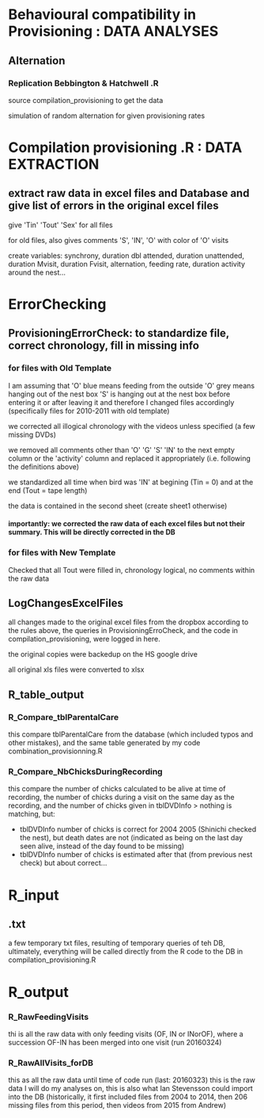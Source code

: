 # Behavioural compatibility in Provisioning : DATA ANALYSES

## Alternation

### Replication Bebbington & Hatchwell .R

source compilation_provisioning to get the data

simulation of random alternation for given provisioning rates






# Compilation provisioning .R : DATA EXTRACTION



## extract raw data in excel files and Database and give list of errors in the original excel files

give 'Tin' 'Tout' 'Sex' for all files

for old files, also gives comments 'S', 'IN', 'O' with color of 'O' visits

create variables: synchrony, duration dbl attended, duration unattended, duration Mvisit, duration Fvisit, alternation, feeding rate, duration activity around the nest...




# ErrorChecking


## ProvisioningErrorCheck: to standardize file, correct chronology, fill in missing info

### for files with Old Template

I am assuming that 
'O' blue means feeding from the outside
'O' grey means hanging out of the nest box
'S' is hanging out at the nest box before entering it or after leaving it
and therefore I changed files accordingly (specifically files for 2010-2011 with old template)

we corrected all illogical chronology with the videos unless specified (a few missing DVDs)

we removed all comments other than 'O' 'G' 'S' 'IN' to the next empty column or the 'activity' column
and replaced it appropriately (i.e. following the definitions above)

we standardized  all time when bird was 'IN' at begining (Tin = 0) and at the end (Tout = tape length)

the data is contained in the second sheet (create sheet1 otherwise)

#### importantly: we corrected the raw data of each excel files but not their summary. This will be directly corrected in the DB



### for files with New Template

Checked that all Tout were filled in, chronology logical, no comments within the raw data






## LogChangesExcelFiles

all changes made to the original excel files from the dropbox according to the rules above, the queries in ProvisioningErroCheck, and the code in compilation_provisioning, were logged in here.

the original copies were backedup on the HS google drive

all original xls files were converted to xlsx





## R_table_output

### R_Compare_tblParentalCare

this compare tblParentalCare from the database (which included typos and other mistakes), and the same table generated by my code combination_provisionning.R


### R_Compare_NbChicksDuringRecording

this compare the number of chicks calculated to be alive at time of recording, the number of chicks during a visit on the same day as the recording, and the number of chicks given in tblDVDInfo > nothing is matching, but:
- tblDVDInfo number of chicks is correct for 2004 2005 (Shinichi checked the nest), but death dates are not (indicated as being on the last day seen alive, instead of the day found to be missing)
- tblDVDInfo number of chicks is estimated after that (from previous nest check) but about correct...





# R_input

## .txt

a few temporary txt files, resulting of temporary queries of teh DB, ultimately, everything will be called directly from the R code to the DB in compilation_provisioning.R



# R_output


### R_RawFeedingVisits

thi is all the raw data with only feeding visits (OF, IN or INorOF), where a succession OF-IN has been merged into one visit (run 20160324)


### R_RawAllVisits_forDB

this as all the raw data until time of code run (last: 20160323)
this is the raw data I will do my analyses on, this is also what Ian Stevensson could import into the DB
(historically, it first included files from 2004 to 2014, then 206 missing files from this period, then videos from 2015 from Andrew)
